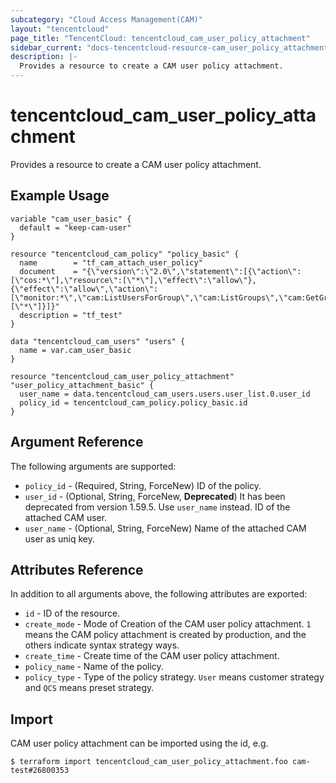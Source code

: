 ```yaml
---
subcategory: "Cloud Access Management(CAM)"
layout: "tencentcloud"
page_title: "TencentCloud: tencentcloud_cam_user_policy_attachment"
sidebar_current: "docs-tencentcloud-resource-cam_user_policy_attachment"
description: |-
  Provides a resource to create a CAM user policy attachment.
---
```


# tencentcloud_cam_user_policy_attachment

Provides a resource to create a CAM user policy attachment.

## Example Usage

```hcl
variable "cam_user_basic" {
  default = "keep-cam-user"
}

resource "tencentcloud_cam_policy" "policy_basic" {
  name        = "tf_cam_attach_user_policy"
  document    = "{\"version\":\"2.0\",\"statement\":[{\"action\":[\"cos:*\"],\"resource\":[\"*\"],\"effect\":\"allow\"},{\"effect\":\"allow\",\"action\":[\"monitor:*\",\"cam:ListUsersForGroup\",\"cam:ListGroups\",\"cam:GetGroup\"],\"resource\":[\"*\"]}]}"
  description = "tf_test"
}

data "tencentcloud_cam_users" "users" {
  name = var.cam_user_basic
}

resource "tencentcloud_cam_user_policy_attachment" "user_policy_attachment_basic" {
  user_name = data.tencentcloud_cam_users.users.user_list.0.user_id
  policy_id = tencentcloud_cam_policy.policy_basic.id
}
```

## Argument Reference

The following arguments are supported:

* `policy_id` - (Required, String, ForceNew) ID of the policy.
* `user_id` - (Optional, String, ForceNew, **Deprecated**) It has been deprecated from version 1.59.5. Use `user_name` instead. ID of the attached CAM user.
* `user_name` - (Optional, String, ForceNew) Name of the attached CAM user as uniq key.

## Attributes Reference

In addition to all arguments above, the following attributes are exported:

* `id` - ID of the resource.
* `create_mode` - Mode of Creation of the CAM user policy attachment. `1` means the CAM policy attachment is created by production, and the others indicate syntax strategy ways.
* `create_time` - Create time of the CAM user policy attachment.
* `policy_name` - Name of the policy.
* `policy_type` - Type of the policy strategy. `User` means customer strategy and `QCS` means preset strategy.


## Import

CAM user policy attachment can be imported using the id, e.g.

```
$ terraform import tencentcloud_cam_user_policy_attachment.foo cam-test#26800353
```

